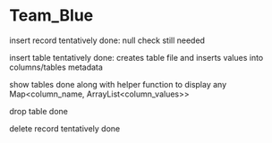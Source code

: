 # Team_Blue

insert record tentatively done: null check still needed
  
insert table tentatively done: creates table file and inserts values into columns/tables metadata

show tables done along with helper function to display any Map<column_name, ArrayList<column_values>>

drop table done

delete record tentatively done

